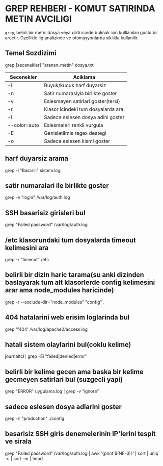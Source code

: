 # GREP REHBERI - KOMUT SATIRINDA METIN AVCILIGI

`grep`, belirli bir metni dosya veya cikti icinde bulmak icin kulllanilan guclu bir aractir. Ozellikle lig analizinde ve otomasyonlarda siklikla kullanilir.

## Temel Sozdizimi
grep [secenekler] "aranan_metin" dosya.txt

| Secenekler  | Aciklama                           |
|-------------|------------------------------------|
| -i          | Buyuk/kucuk harf duyarsiz          |
| -n          | Satir numarasiyla birlikte goster  | 
| -v          | Eslesmeyen satirlari goster(tersi) |
| -r          | Klasor icindeki tum dosyalarda ara |
| -l          | Sadece eslesen dosya adini goster  |
| --color=auto| Eslesmeleri renkli vurgula         |
| -E          | Genisletilmis regex destegi        |
| -o          | Sadece eslesen kismi goster        |

## harf duyarsiz arama
grep -i "Basarili" sistem.log

## satir numaralari ile birlikte goster
grep -n "login" /var/log/auth.log

## SSH basarisiz girisleri bul
grep "Failed password" /var/log/auth.log

## /etc klasorundaki tum dosyalarda timeout kelimesini ara
grep -r "timeout" /etc

## belirli bir dizin haric tarama(su anki dizinden baslayarak tum alt klasorlerde config kelimesini arar ama node_modules haricinde)
grep -r --exclude-dir="node_modules" "config" .

## 404 hatalarini web erisim loglarinda bul
grep '"404' /var/log/apache2/access.log

## hatali sistem olaylarini bul(coklu kelime)
journaltcl | grep -Ei "failed|denied|error"

## belirli bir kelime gecen ama baska bir kelime gecmeyen satirlari bul (suzgecli yapi)
grep "ERROR" uygulama.log | grep -v "ignore"

## sadece eslesen dosya adlarini goster
grep -rl "production" ./config

## basarisiz SSH giris denemelerinin IP'lerini tespit ve sirala 
grep "Failed password" /var/log/auth.log | awk '{print $(NF-3)}' | sort | uniq -c | sort -nr | head
